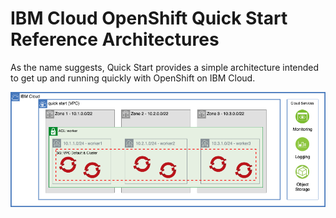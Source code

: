 # IBM Cloud OpenShift Quick Start Reference Architectures

As the name suggests, Quick Start provides a simple architecture intended to get up and running quickly with OpenShift on IBM Cloud.

![Quick Start](ref-arch-ibmcloud-openshift-1quickstart.png)
